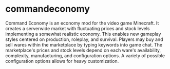 # commandeconomy
Command Economy is an economy mod for the video game Minecraft. It creates a serverwide market with fluctuating prices and stock levels implementing a somewhat realistic economy. This enables new gameplay styles centered on production, roleplay, and survival. Players may buy and sell wares within the marketplace by typing keywords into game chat. The marketplace's prices and stock levels depend on each ware's availability, complexity, manufacturing, and configuration options. A variety of possible configuration options allows for heavy customization.

